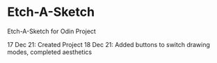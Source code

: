 # Etch-A-Sketch
Etch-A-Sketch for Odin Project

17 Dec 21: Created Project
18 Dec 21: Added buttons to switch drawing modes, completed aesthetics